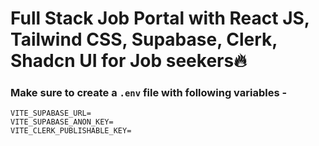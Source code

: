 # Full Stack Job Portal with React JS, Tailwind CSS, Supabase, Clerk, Shadcn UI  for Job seekers🔥



### Make sure to create a `.env` file with following variables -

```
VITE_SUPABASE_URL=
VITE_SUPABASE_ANON_KEY=
VITE_CLERK_PUBLISHABLE_KEY=
```
